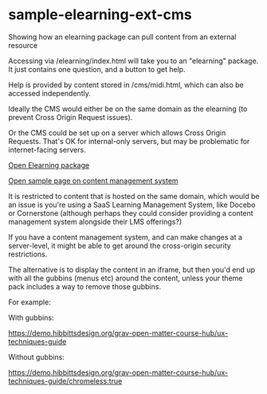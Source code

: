 # sample-elearning-ext-cms
Showing how an elearning package can pull content from an external resource

Accessing via /elearning/index.html will take you to an "elearning" package. It just contains one question, and a button to get help.

Help is provided by content stored in /cms/midi.html, which can also be accessed independently.

Ideally the CMS would either be on the same domain as the elearning (to prevent Cross Origin Request issues).

Or the CMS could be set up on a server which allows Cross Origin Requests. That's OK for internal-only servers, but may be problematic for internet-facing servers.

<a href="elearning/index.html">Open Elearning package</a>

<a href="cms/midi.html">Open sample page on content management system</a>

It is restricted to content that is hosted on the same domain, which would be an issue is you're using a SaaS Learning Management System, like Docebo or Cornerstone (although perhaps they could consider providing a content management system alongside their LMS offerings?)

If you have a content management system, and can make changes at a server-level, it might be able to get around the cross-origin security restrictions.

The alternative is to display the content in an iframe, but then you'd end up with all the gubbins (menus etc) around the content, unless your theme pack includes a way to remove those gubbins.

For example:

With gubbins:

https://demo.hibbittsdesign.org/grav-open-matter-course-hub/ux-techniques-guide

Without gubbins:

https://demo.hibbittsdesign.org/grav-open-matter-course-hub/ux-techniques-guide/chromeless:true
